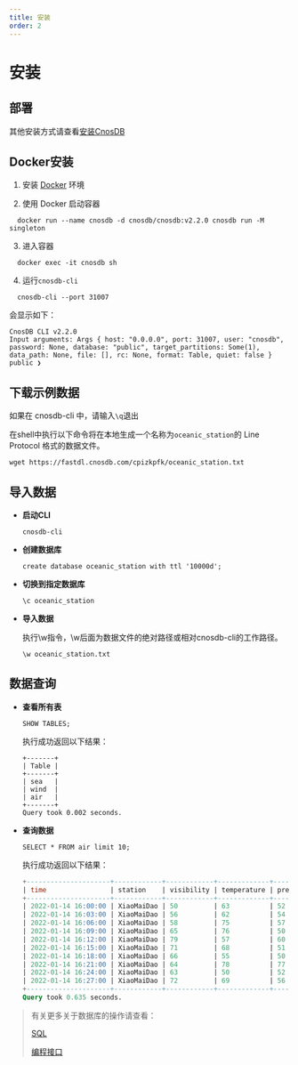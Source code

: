 ```yaml
---
title: 安装
order: 2
---
```


# 安装

## 部署

其他安装方式请查看[安装CnosDB](../deploy/single.md)

## Docker安装

1. 安装 [Docker](https://www.docker.com/products/docker-desktop/) 环境

2. 使用 Docker 启动容器
  ```shell
    docker run --name cnosdb -d cnosdb/cnosdb:v2.2.0 cnosdb run -M singleton
  ```

3. 进入容器
  ```shell
    docker exec -it cnosdb sh
  ```
4. 运行`cnosdb-cli`
  ```shell
    cnosdb-cli --port 31007
  ```
会显示如下：
```
CnosDB CLI v2.2.0
Input arguments: Args { host: "0.0.0.0", port: 31007, user: "cnosdb", password: None, database: "public", target_partitions: Some(1), data_path: None, file: [], rc: None, format: Table, quiet: false }
public ❯
```

## 下载示例数据

如果在 cnosdb-cli 中，请输入`\q`退出

在shell中执行以下命令将在本地生成一个名称为`oceanic_station`的 Line Protocol 格式的数据文件。

```shell
wget https://fastdl.cnosdb.com/cpizkpfk/oceanic_station.txt
```

## 导入数据

- **启动CLI**
    ```shell
    cnosdb-cli
    ```
- **创建数据库**
    ```shell
    create database oceanic_station with ttl '10000d';
    ```
- **切换到指定数据库**
    ```shell
    \c oceanic_station
    ```
- **导入数据**

  执行\w指令，\w后面为数据文件的绝对路径或相对cnosdb-cli的工作路径。
    ```shell
    \w oceanic_station.txt
    ```
  
## 数据查询
- **查看所有表**

    ```shell
    SHOW TABLES;
    ```
  执行成功返回以下结果：
  
      +-------+
      | Table |
      +-------+
      | sea   |
      | wind  |
      | air   |
      +-------+
      Query took 0.002 seconds.
- **查询数据**

    ```shell
    SELECT * FROM air limit 10;
    ```
  执行成功返回以下结果：

  ```sql
  +---------------------+------------+------------+-------------+----------+
  | time                | station    | visibility | temperature | pressure |
  +---------------------+------------+------------+-------------+----------+
  | 2022-01-14 16:00:00 | XiaoMaiDao | 50         | 63          | 52       |
  | 2022-01-14 16:03:00 | XiaoMaiDao | 56         | 62          | 54       |
  | 2022-01-14 16:06:00 | XiaoMaiDao | 58         | 75          | 57       |
  | 2022-01-14 16:09:00 | XiaoMaiDao | 65         | 76          | 50       |
  | 2022-01-14 16:12:00 | XiaoMaiDao | 79         | 57          | 60       |
  | 2022-01-14 16:15:00 | XiaoMaiDao | 71         | 68          | 51       |
  | 2022-01-14 16:18:00 | XiaoMaiDao | 66         | 55          | 50       |
  | 2022-01-14 16:21:00 | XiaoMaiDao | 64         | 78          | 77       |
  | 2022-01-14 16:24:00 | XiaoMaiDao | 63         | 50          | 52       |
  | 2022-01-14 16:27:00 | XiaoMaiDao | 72         | 69          | 56       |
  +---------------------+------------+------------+-------------+----------+
  Query took 0.635 seconds.
    ```   


> 有关更多关于数据库的操作请查看：
>
> [SQL](../reference/sql.md)
>
> [编程接口](../develop/api.md)